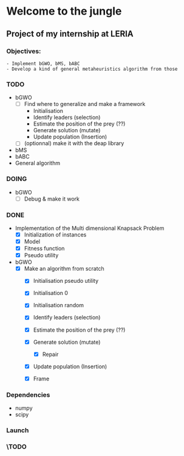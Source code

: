 # Welcome to the jungle
## Project of my internship at LERIA 

### Objectives: 
    - Implement bGWO, bMS, bABC 
    - Develop a kind of general metaheuristics algorithm from those

### TODO
- bGWO
  - [ ] Find where to generalize and make a framework
    - Initialisation
    - Identify leaders (selection)
    - Estimate the position of the prey (??)
    - Generate solution (mutate)
    - Update population (Insertion)
  - [ ] (optionnal) make it with the deap library
- bMS
- bABC
- General algorithm

### DOING
- bGWO 
  - [ ] Debug & make it work

### DONE
- Implementation of the Multi dimensional Knapsack Problem
  - [X] Initialization of instances
  - [X] Model
  - [X] Fitness function
  - [X] Pseudo utility

- bGWO
  - [X] Make an algorithm from scratch
    - [X] Initialisation pseudo utility
    - [X] Initialisation 0
    - [X] Initialisation random
    - [X] Identify leaders (selection)
    - [X] Estimate the position of the prey (??)
    - [X] Generate solution (mutate)
      - [X] Repair
    - [X] Update population (Insertion)
    - [X] Frame


### Dependencies
- numpy
- scipy

### Launch
### \TODO